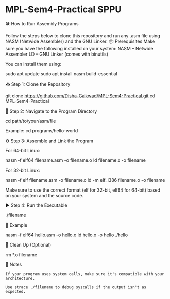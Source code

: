 # MPL-Sem4-Practical SPPU

🛠️ How to Run Assembly Programs

Follow the steps below to clone this repository and run any .asm file using NASM (Netwide Assembler) and the GNU Linker.
📦 Prerequisites
Make sure you have the following installed on your system:
    NASM – Netwide Assembler
    LD – GNU Linker (comes with binutils)

You can install them using:

sudo apt update
sudo apt install nasm build-essential

📥 Step 1: Clone the Repository

git clone https://github.com/Disha-Gaikwad/MPL-Sem4-Practical.git
cd  MPL-Sem4-Practical

📁 Step 2: Navigate to the Program Directory

cd path/to/your/asm/file

Example:
cd programs/hello-world

⚙️ Step 3: Assemble and Link the Program

For 64-bit Linux:

nasm -f elf64 filename.asm -o filename.o
ld filename.o -o filename

For 32-bit Linux:

nasm -f elf filename.asm -o filename.o
ld -m elf_i386 filename.o -o filename

Make sure to use the correct format (elf for 32-bit, elf64 for 64-bit) based on your system and the source code.

▶️ Step 4: Run the Executable

./filename

📌 Example

nasm -f elf64 hello.asm -o hello.o
ld hello.o -o hello
./hello

🧼 Clean Up (Optional)

rm *.o filename

🧠 Notes

    If your program uses system calls, make sure it's compatible with your architecture.

    Use strace ./filename to debug syscalls if the output isn't as expected.
